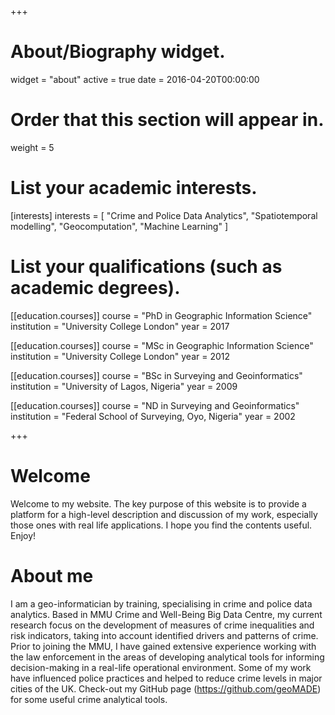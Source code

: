 +++
# About/Biography widget.
widget = "about"
active = true
date = 2016-04-20T00:00:00

# Order that this section will appear in.
weight = 5

# List your academic interests.
[interests]
  interests = [
    "Crime and Police Data Analytics",
    "Spatiotemporal modelling",
    "Geocomputation",
    "Machine Learning"
  ]

# List your qualifications (such as academic degrees).
[[education.courses]]
  course = "PhD in Geographic Information Science"
  institution = "University College London"
  year = 2017

[[education.courses]]
  course = "MSc in Geographic Information Science"
  institution = "University College London"
  year = 2012

[[education.courses]]
  course = "BSc in Surveying and Geoinformatics"
  institution = "University of Lagos, Nigeria"
  year = 2009

[[education.courses]]
  course = "ND in Surveying and Geoinformatics"
  institution = "Federal School of Surveying, Oyo, Nigeria"
  year = 2002
 
+++

# Welcome

Welcome to my website. The key purpose of this website is to provide a platform for a high-level description and discussion of my work, especially those ones with real life applications. I hope you find the contents useful. Enjoy!

# About me

I am a geo-informatician by training, specialising in crime and police data analytics. Based in MMU Crime and Well-Being Big Data Centre, my current research focus on the development of measures of crime inequalities and risk indicators, taking into account identified drivers and patterns of crime. Prior to joining the MMU, I have gained extensive experience working with the law enforcement in the areas of developing analytical tools for informing decision-making in a real-life operational environment. Some of my work have influenced police practices and helped to reduce crime levels in major cities of the UK. Check-out my GitHub page (https://github.com/geoMADE) for some useful crime analytical tools. 

